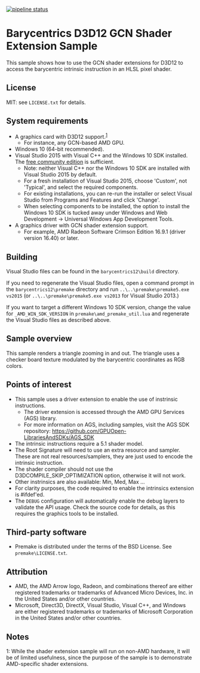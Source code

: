 [![pipeline status](http://isvgit.amd.com/gpuopen/Barycentrics12/badges/master/pipeline.svg)](http://isvgit.amd.com/gpuopen/Barycentrics12/commits/master)

Barycentrics D3D12 GCN Shader Extension Sample
==============================================

This sample shows how to use the GCN shader extensions for D3D12 to access the barycentric intrinsic instruction in an HLSL pixel shader.

License
-------

MIT: see `LICENSE.txt` for details.

System requirements
-------------------

* A graphics card with D3D12 support.<sup>[1](#barycentrics12-footnote1)</sup>
  * For instance, any GCN-based AMD GPU.
* Windows 10 (64-bit recommended).
* Visual Studio 2015 with Visual C++ and the Windows 10 SDK installed. The [free community edition](https://www.visualstudio.com/downloads/download-visual-studio-vs) is sufficient.
  * Note: neither Visual C++ nor the Windows 10 SDK are installed with Visual Studio 2015 by default.
  * For a fresh installation of Visual Studio 2015, choose 'Custom', not 'Typical', and select the required components.
  * For existing installations, you can re-run the installer or select Visual Studio from Programs and Features and click 'Change'.
  * When selecting components to be installed, the option to install the Windows 10 SDK is tucked away under Windows and Web Development -> Universal Windows App Development Tools.
* A graphics driver with GCN shader extension support.
  * For example, AMD Radeon Software Crimson Edition 16.9.1 (driver version 16.40) or later.

Building
--------

Visual Studio files can be found in the `barycentrics12\build` directory.

If you need to regenerate the Visual Studio files, open a command prompt in the `barycentrics12\premake` directory and run `..\..\premake\premake5.exe vs2015` (or `..\..\premake\premake5.exe vs2013` for Visual Studio 2013.)

If you want to target a different Windows 10 SDK version, change the value for `_AMD_WIN_SDK_VERSION` in `premake\amd_premake_util.lua` and regenerate the Visual Studio files as described above.

Sample overview
---------------

This sample renders a triangle zooming in and out. The triangle uses a checker board texture modulated by the barycentric coordinates as RGB colors.


Points of interest
------------------

* This sample uses a driver extension to enable the use of instrinsic instructions.
  * The driver extension is accessed through the AMD GPU Services (AGS) library.
  * For more information on AGS, including samples, visit the AGS SDK repository: https://github.com/GPUOpen-LibrariesAndSDKs/AGS_SDK
* The intrinsic instructions require a 5.1 shader model.
* The Root Signature will need to use an extra resource and sampler. These are not real resources/samplers, they are just used to encode the intrinsic instruction.
* The shader compiler should not use the D3DCOMPILE_SKIP_OPTIMIZATION option, otherwise it will not work.
* Other instrinsics are also available: Min, Med, Max ...
* For clarity purposes, the code required to enable the intrinsics extension is #ifdef'ed.
* The `DEBUG` configuration will automatically enable the debug layers to validate the API usage. Check the source code for details, as this requires the graphics tools to be installed.

Third-party software
--------------------

* Premake is distributed under the terms of the BSD License. See `premake\LICENSE.txt`.

Attribution
-----------

* AMD, the AMD Arrow logo, Radeon, and combinations thereof are either registered trademarks or trademarks of Advanced Micro Devices, Inc. in the United States and/or other countries.
* Microsoft, Direct3D, DirectX, Visual Studio, Visual C++, and Windows are either registered trademarks or trademarks of Microsoft Corporation in the United States and/or other countries.

Notes
-----

<a name="barycentrics12-footnote1">1</a>: While the shader extension sample will run on non-AMD hardware, it will be of limited usefulness, since the purpose of the sample is to demonstrate AMD-specific shader extensions.
